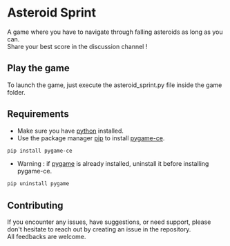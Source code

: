 # Asteroid Sprint

A game where you have to navigate through falling asteroids as long as you can.  
Share your best score in the discussion channel !

## Play the game

To launch the game, just execute the asteroid_sprint.py file inside the game folder.

## Requirements

* Make sure you have [python](https://www.python.org) installed.  
* Use the package manager [pip](https://pip.pypa.io/en/stable/) to install [pygame-ce](https://pyga.me).  
```bash
pip install pygame-ce
```
* Warning : if [pygame](https://www.pygame.org/news) is already installed, uninstall it before installing pygame-ce.  
```bash
pip uninstall pygame
```

## Contributing

If you encounter any issues, have suggestions, or need support, please don't hesitate to reach out by creating an issue in the repository.  
All feedbacks are welcome.